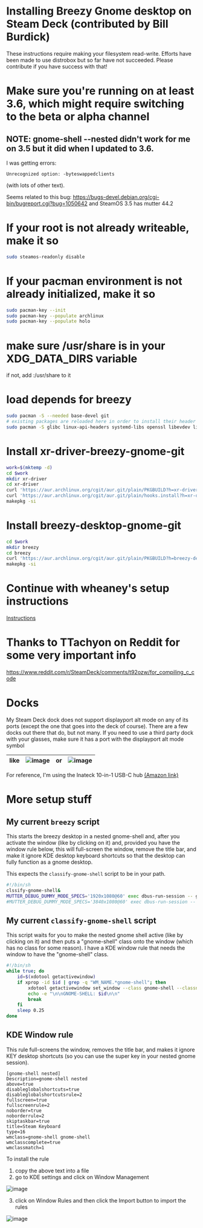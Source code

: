 # Installing Breezy Gnome desktop on Steam Deck (contributed by Bill Burdick)
These instructions require making your filesystem read-write. Efforts have been made to use distrobox
but so far have not succeeded. Please contribute if you have success with that!

# Make sure you're running on at least 3.6, which might require switching to the beta or alpha channel
## NOTE: gnome-shell --nested didn't work for me on 3.5 but it did when I updated to 3.6.
I was getting errors:
```
Unrecognized option: -byteswappedclients
```
(with lots of other text).

Seems related to this bug: https://bugs-devel.debian.org/cgi-bin/bugreport.cgi?bug=1050642 and SteamOS 3.5 has mutter 44.2
# If your root is not already writeable, make it so
```sh
sudo steamos-readonly disable
```
# If your pacman environment is not already initialized, make it so
```sh
sudo pacman-key --init
sudo pacman-key --populate archlinux
sudo pacman-key --populate holo
```
# make sure /usr/share is in your XDG_DATA_DIRS variable
if not, add :/usr/share to it
# load depends for breezy
```sh
sudo pacman -S --needed base-devel git
# existing packages are reloaded here in order to install their header files
sudo pacman -S glibc linux-api-headers systemd-libs openssl libevdev libusb json-c curl hidapi python python-pydbus 'gnome-shell>=45.0' python-yaml
```
# Install xr-driver-breezy-gnome-git
```sh
work=$(mktemp -d)
cd $work
mkdir xr-driver
cd xr-driver
curl 'https://aur.archlinux.org/cgit/aur.git/plain/PKGBUILD?h=xr-driver-breezy-gnome-git' > PKGBUILD
curl 'https://aur.archlinux.org/cgit/aur.git/plain/hooks.install?h=xr-driver-breezy-gnome-git' > hooks.install
makepkg -si
```
# Install breezy-desktop-gnome-git
```sh
cd $work
mkdir breezy
cd breezy
curl 'https://aur.archlinux.org/cgit/aur.git/plain/PKGBUILD?h=breezy-desktop-gnome-git' > PKGBUILD
makepkg -si
```
# Continue with wheaney's setup instructions
[Instructions](../README.md#non-gnome-setup)

# Thanks to TTachyon on Reddit for some very important info
https://www.reddit.com/r/SteamDeck/comments/t92ozw/for_compiling_c_code

# Docks
My Steam Deck dock does not support displayport alt mode on any of its ports (except the one that goes into the deck of course). There are a few docks out there that do, but not many.
If you need to use a third party dock with your glasses, make sure it has a port with the displayport alt mode symbol

| like | ![image](small-usb-displayport-logo.png) | or | ![image](large-usb-displayport-logo.png) |
|-|-|-|-|

For reference, I'm using the Inateck 10-in-1 USB-C hub [(Amazon link)](https://www.amazon.com/dp/B0CCXZWS9C)

# More setup stuff
## My current `breezy` script
This starts the breezy desktop in a nested gnome-shell and, after you activate the window (like by
clicking on it) and, provided you have the window rule below, this will full-screen the window, remove the
title bar, and make it ignore KDE desktop keyboard shortcuts so that the desktop can fully function as a gnome
desktop.

This expects the `classify-gnome-shell` script to be in your path.

```sh
#!/bin/sh
clssify-gnome-shell&
MUTTER_DEBUG_DUMMY_MODE_SPECS='1920x1080@60' exec dbus-run-session -- gnome-shell --nested
#MUTTER_DEBUG_DUMMY_MODE_SPECS='3840x1080@60' exec dbus-run-session -- gnome-shell --nested
```
## My current `classify-gnome-shell` script
This script waits for you to make the nested gnome shell active (like by clicking on it) and then puts a
"gnome-shell" class onto the window (which has no class for some reason). I have a KDE window rule that needs
the window to have the "gnome-shell" class.

```sh
#!/bin/sh
while true; do
    id=$(xdotool getactivewindow)
    if xprop -id $id | grep -q "WM_NAME.*gnome-shell"; then
        xdotool getactivewindow set_window --class gnome-shell --classname gnome-shell
        echo -e "\n\nGNOME-SHELL: $id\n\n"
        break
    fi
    sleep 0.25
done
```

## KDE Window rule
This rule full-screens the window, removes the title bar, and makes it ignore KEY desktop shortcuts (so you can
use the super key in your nested gnome session).

```
[gnome-shell nested]
Description=gnome-shell nested
above=true
disableglobalshortcuts=true
disableglobalshortcutsrule=2
fullscreen=true
fullscreenrule=2
noborder=true
noborderrule=2
skiptaskbar=true
title=Steam Keyboard
type=16
wmclass=gnome-shell gnome-shell
wmclasscomplete=true
wmclassmatch=1
```

To install the rule
1. copy the above text into a file
2. go to KDE settings and click on Window Management

![image](settings1.jpg)

3. click on Window Rules and then click the Import button to import the rules

![image](settings2.jpg)

